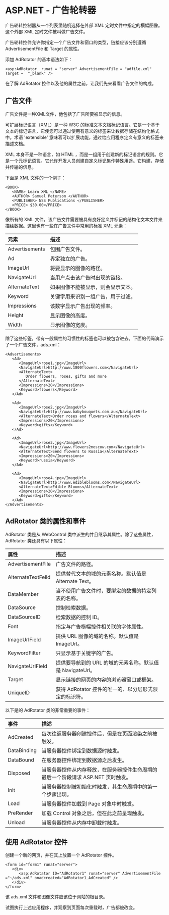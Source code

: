 # ASP.NET - 广告轮转器

广告轮转控制器从一个列表里随机选择在外部 XML 定时文件中指定的横幅图像。这个外部 XML 定时文件被叫做广告文件。

广告轮转控件允许你指定一个广告文件和窗口的类型，链接应该分别遵循 AdvertisementFile 和 Target 的属性。

添加 AdRotator 的基本语法如下：

```
<asp:AdRotator  runat = "server" AdvertisementFile = "adfile.xml"  Target =  "_blank" />
```

在了解 AdRotator 控件以及他的属性之前，让我们先来看看广告文件的构成。

## 广告文件

广告文件是一种XML文件，他包括了广告所要被显示的信息。

可扩展标记语言（XML）是一种 W3C 的标准文本文档标记语言。它是一个基于文本的标记语言，它使您可以通过使用有意义的标签来让数据存储在结构化格式中。术语 'extensible' 意味着可以扩展功能，通过给应用程序定义有意义的标签来描述文档。

XML 本身不是一种语言，如 HTML ，而是一组用于创建新的标记语言的规则。它是一个元标记语言。它允许开发人员创建自定义标记集作特殊用途。它构建，存储并传输的信息。

下面是 XML 文件的一个例子：

```
<BOOK>
   <NAME> Learn XML </NAME>
   <AUTHOR> Samuel Peterson </AUTHOR>
   <PUBLISHER> NSS Publications </PUBLISHER>
   <PRICE> $30.00</PRICE>
</BOOK>
```

像所有的 XML 文件，该广告文件需要被具有良好定义并标记的结构化文本文件来描绘数据。这里也有一些在广告文件中常用的标准 XML 元素：

|**元素**|**描述**|
|:------------- |:-------------| 
|Advertisements|包围广告文件。|
|Ad|界定独立的广告。|
|ImageUrl|将要显示的图像的路径。|
|NavigateUrl|当用户点击该广告时出现的链接。|
|AlternateText|如果图像不能被显示，则会显示文本。|
|Keyword|关键字用来识别一组广告，用于过滤。|
|Impressions|该数字显示广告出现的频率。|
|Height|显示图像的高度。|
|Width|显示图像的宽度。|

除了这些标签，带有一般属性的习惯性的标签也可以被包含进去。下面的代码演示了一个广告文件，ads.xml：

```
<Advertisements>
   <Ad>
      <ImageUrl>rose1.jpg</ImageUrl>
      <NavigateUrl>http://www.1800flowers.com</NavigateUrl>
      <AlternateText>
         Order flowers, roses, gifts and more
      </AlternateText>
      <Impressions>20</Impressions>
      <Keyword>flowers</Keyword>
   </Ad>

   <Ad>
      <ImageUrl>rose2.jpg</ImageUrl>
      <NavigateUrl>http://www.babybouquets.com.au</NavigateUrl>
      <AlternateText>Order roses and flowers</AlternateText>
      <Impressions>20</Impressions>
      <Keyword>gifts</Keyword>
   </Ad>

   <Ad>
      <ImageUrl>rose3.jpg</ImageUrl>
      <NavigateUrl>http://www.flowers2moscow.com</NavigateUrl>
      <AlternateText>Send flowers to Russia</AlternateText>
      <Impressions>20</Impressions>
      <Keyword>russia</Keyword>
   </Ad>

   <Ad>
      <ImageUrl>rose4.jpg</ImageUrl>
      <NavigateUrl>http://www.edibleblooms.com</NavigateUrl>
      <AlternateText>Edible Blooms</AlternateText>
      <Impressions>20</Impressions>
      <Keyword>gifts</Keyword>
   </Ad>
</Advertisements>
```

## AdRotator 类的属性和事件

AdRotator 类是从 WebControl 类中派生的并且继承其属性。除了这些属性，AdRotator 类还具有以下属性：

|**属性**|**描述**|
|:------------- |:------------| 
|AdvertisementFile|广告文件的路径。|
|AlternateTextFeild|提供替代文本的域的元素名称。默认值是 Alternate Text。|
|DataMember|当不使用广告文件时，要绑定的数据的特定列表的名称。|
|DataSource|控制检索数据。|
|DataSourceID|检索数据的控制 ID。|
|Font|指定与广告横幅控件相关联的字体属性。|
|ImageUrlField|提供 URL 图像的域的名称。默认值是 ImageUrl。|
|KeywordFilter|只显示基于关键字的广告。|
|NavigateUrlField|提供要导航到的 URL 的域的元素名称。默认值是 NavigateUrl。|
|Target|显示链接的网页的内容的浏览器窗口或框架。|
|UniqueID|获得 AdRotator 控件的唯一的、以分层形式限定的标识符。|

以下是的 AdRotator 类的非常重要的事件：

|**事件**|**描述**|
|:------------- |:-------------| 
|AdCreated |每次往返服务器创建控件后，但是在页面渲染之前被触发。|
|DataBinding|当服务器控件绑定到数据源时触发。|
|DataBound|在服务器控件绑定到数据源之后发生。|
|Disposed|当服务器控件从内存释放，在服务器控件生命周期的最后一个阶段请求 ASP.NET 页时触发。|
|Init|当服务器控制被初始化时触发，其生命周期中的第一个步骤出现。|
|Load|当服务器控件加载到 Page 对象中时触发。|
|PreRender|加载 Control 对象之后，但在此之前呈现触发。|
|Unload|当服务器控件从内存中卸载时触发。|

## 使用 AdRotator 控件

创建一个新的网页，并在其上放置一个 AdRotator 控件。

```
<form id="form1" runat="server">
   <div>
      <asp:AdRotator ID="AdRotator1" runat="server" AdvertisementFile  ="~/ads.xml" onadcreated="AdRotator1_AdCreated" />
   </div>
</form>
```

该 ads.xml 文件和图像文件应该位于网站的根目录。

试图执行上述应用程序，并观察到页面每次重载时，广告都被改变。


